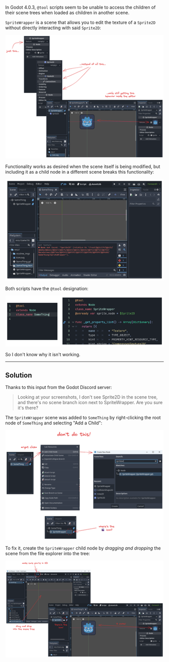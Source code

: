In Godot 4.0.3, `@tool` scripts seem to be unable to access the children of their scene trees when loaded as children in another scene.

`SpriteWrapper` is a scene that allows you to edit the texture of a `Sprite2D` without directly interacting with said `Sprite2D`:

![SpriteWrapper behaves like a simplified Sprite2D](readme_imgs/what-i-want.png)

Functionality works as desired when the scene itself is being modified, but including it as a child node in a different scene breaks this functionality:

![SpriteWrapper, when included in SomeThing scene, can no longer access its Sprite2D child node](readme_imgs/what-i-have.png)

Both scripts have the `@tool` designation:

![Picture of the SomeThing and SpriteWrapper scripts, clearly showing @tool annotation](readme_imgs/yep-theyre-tools.png)

So I don't know why it isn't working.

---

## Solution

Thanks to this input from the Godot Discord server:

> Looking at your screenshots, I don't see Sprite2D in the scene tree, and there's no scene branch icon next to SpriteWrapper. Are you sure it's there?

The `SpriteWrapper` scene was added to `SomeThing` by right-clicking the root node of `SomeThing` and selecting "Add a Child":

![Demonstration of how right-clicking works](readme_imgs/what-i-was-doing.png)

To fix it, create the `SpriteWrapper` child node by *dragging and dropping* the scene from the file explorer into the tree:

![Demonstration of dragging and dropping](readme_imgs/what-i-should-have-done.png)